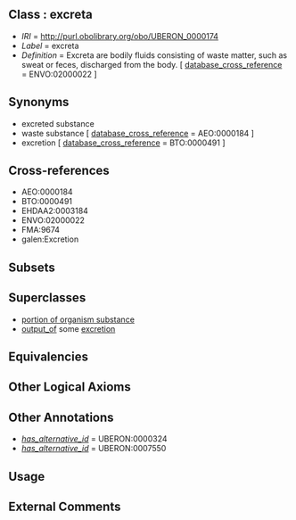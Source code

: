 
## Class : excreta

 * *IRI* = http://purl.obolibrary.org/obo/UBERON_0000174
 * *Label* = excreta
 * *Definition* = Excreta are bodily fluids consisting of waste matter, such as sweat or feces, discharged from the body. [ [database_cross_reference](../../ef/oboInOwl#hasDbXref.md) = ENVO:02000022 ]

## Synonyms

 * excreted substance
 * waste substance [ [database_cross_reference](../../ef/oboInOwl#hasDbXref.md) = AEO:0000184 ]
 * excretion [ [database_cross_reference](../../ef/oboInOwl#hasDbXref.md) = BTO:0000491 ]

## Cross-references

 * AEO:0000184
 * BTO:0000491
 * EHDAA2:0003184
 * ENVO:02000022
 * FMA:9674
 * galen:Excretion

## Subsets


## Superclasses

 * [portion of organism substance](../../UBERON/63/UBERON_0000463.md)
 * [output_of](../../core#output/of/core#output_of.md) some [excretion](../../GO/88/GO_0007588.md)

## Equivalencies


## Other Logical Axioms


## Other Annotations

 * *[has_alternative_id](../../Id/oboInOwl#hasAlternativeId.md)* = UBERON:0000324
 * *[has_alternative_id](../../Id/oboInOwl#hasAlternativeId.md)* = UBERON:0007550

## Usage


## External Comments

